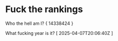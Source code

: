 # Fuck the rankings

Who the hell am I?
{ 14338424 }

What fucking year is it?
[ 2025-04-07T20:06:40Z ]
